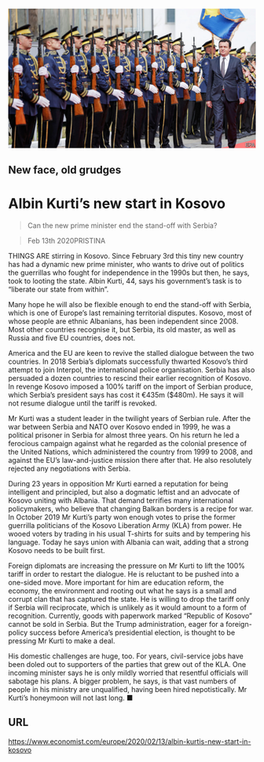 ![](./images/20200215_EUP003_0.jpg)

## New face, old grudges

# Albin Kurti’s new start in Kosovo

> Can the new prime minister end the stand-off with Serbia?

> Feb 13th 2020PRISTINA

THINGS ARE stirring in Kosovo. Since February 3rd this tiny new country has had a dynamic new prime minister, who wants to drive out of politics the guerrillas who fought for independence in the 1990s but then, he says, took to looting the state. Albin Kurti, 44, says his government’s task is to “liberate our state from within”.

Many hope he will also be flexible enough to end the stand-off with Serbia, which is one of Europe’s last remaining territorial disputes. Kosovo, most of whose people are ethnic Albanians, has been independent since 2008. Most other countries recognise it, but Serbia, its old master, as well as Russia and five EU countries, does not.

America and the EU are keen to revive the stalled dialogue between the two countries. In 2018 Serbia’s diplomats successfully thwarted Kosovo’s third attempt to join Interpol, the international police organisation. Serbia has also persuaded a dozen countries to rescind their earlier recognition of Kosovo. In revenge Kosovo imposed a 100% tariff on the import of Serbian produce, which Serbia’s president says has cost it €435m ($480m). He says it will not resume dialogue until the tariff is revoked.

Mr Kurti was a student leader in the twilight years of Serbian rule. After the war between Serbia and NATO over Kosovo ended in 1999, he was a political prisoner in Serbia for almost three years. On his return he led a ferocious campaign against what he regarded as the colonial presence of the United Nations, which administered the country from 1999 to 2008, and against the EU’s law-and-justice mission there after that. He also resolutely rejected any negotiations with Serbia.

During 23 years in opposition Mr Kurti earned a reputation for being intelligent and principled, but also a dogmatic leftist and an advocate of Kosovo uniting with Albania. That demand terrifies many international policymakers, who believe that changing Balkan borders is a recipe for war. In October 2019 Mr Kurti’s party won enough votes to prise the former guerrilla politicians of the Kosovo Liberation Army (KLA) from power. He wooed voters by trading in his usual T-shirts for suits and by tempering his language. Today he says union with Albania can wait, adding that a strong Kosovo needs to be built first.

Foreign diplomats are increasing the pressure on Mr Kurti to lift the 100% tariff in order to restart the dialogue. He is reluctant to be pushed into a one-sided move. More important for him are education reform, the economy, the environment and rooting out what he says is a small and corrupt clan that has captured the state. He is willing to drop the tariff only if Serbia will reciprocate, which is unlikely as it would amount to a form of recognition. Currently, goods with paperwork marked “Republic of Kosovo” cannot be sold in Serbia. But the Trump administration, eager for a foreign-policy success before America’s presidential election, is thought to be pressing Mr Kurti to make a deal.

His domestic challenges are huge, too. For years, civil-service jobs have been doled out to supporters of the parties that grew out of the KLA. One incoming minister says he is only mildly worried that resentful officials will sabotage his plans. A bigger problem, he says, is that vast numbers of people in his ministry are unqualified, having been hired nepotistically. Mr Kurti’s honeymoon will not last long. ■

## URL

https://www.economist.com/europe/2020/02/13/albin-kurtis-new-start-in-kosovo

